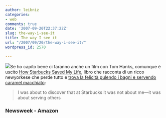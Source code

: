 ```yaml
---
author: leibniz
categories:
- web
comments: true
date: '2007-09-20T22:37:22Z'
slug: the-way-i-see-it
title: The way I see it
url: "/2007/09/20/the-way-i-see-it/"
wordpress_id: 2570

---
```

![](https://www.thisnext.com/media/230x230/Starbucks-Skim-Latte_8872C08C.jpg)Se ho capito bene ci faranno anche un film con Tom Hanks, comunque è uscito [How Starbucks Saved My Life](https://www.amazon.com/How-Starbucks-Saved-Life-Privilege/dp/1592402860), libro che racconta di un ricco newyorkese che perde tutto e [trova la felicità pulendo i bagni e servendo caramel macchiato](https://www.msnbc.msn.com/id/20893320/site/newsweek/?from=rss):

> I was about to discover that at Starbucks it was not about me—it was about serving others

### Newsweek - Amazon 
